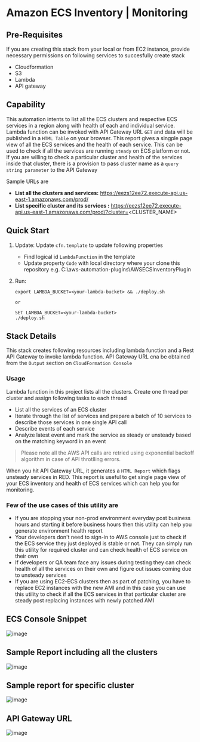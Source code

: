 # Amazon ECS Inventory | Monitoring

## Pre-Requisites
If you are creating this stack from your local or from EC2 instance, provide necessary permissions on following services to succesfully create stack
- Cloudformation
- S3
- Lambda
- API gateway


## Capability
This automation intents to list all the ECS clusters and respective ECS services in a region along with health of each and individual service. Lambda function can be invoked with API Gateway URL `GET` and data will be published in a `HTML Table` on your browser. This report gives a singple page view of all the ECS services and the health of each service. This can be used to check if all the services are running `steady` on ECS platform or not. If you are willing to check a particular cluster and health of the services inside that cluster, there is a provision to pass cluster name as a `query string parameter` to the API Gateway

Sample URLs are
- **List all the clusters and services:** https://eezs12ee72.execute-api.us-east-1.amazonaws.com/prod/
- **List specific cluster and its services :** https://eezs12ee72.execute-api.us-east-1.amazonaws.com/prod/?cluster=<CLUSTER_NAME>



## Quick Start

1. Update:
    Update `cfn.template` to update following properties
    - Find logical id `LambdaFunction` in the template
    - Update property `Code` with local directory where your clone this repository e.g. C:\aws-automation-plugins\AWSECSInventoryPlugin


2. Run:

       export LAMBDA_BUCKET=<your-lambda-bucket> && ./deploy.sh
    
       or 
    
       SET LAMBDA_BUCKET=<your-lambda-bucket>
       ./deploy.sh



## Stack Details

This stack creates following resources including lambda function and a Rest API Gateway to invoke lambda function. API Gateway URL cna be obtained from the `Output` section on `CloudFormation Console`


### Usage

Lambda function in this project lists all the clusters. Create one thread per cluster and assign following tasks to each thread
-  List all the services of an ECS cluster
- Iterate through the list of services and prepare a batch of 10 services to describe those services in one single API call
- Describe events of each service
- Analyze latest event and mark the service as steady or unsteady based on the matching keyword in an event

> Please note all the AWS API calls are retried using exponential backoff algorithm in case of API throtlling errors.

When you hit API Gateway URL, it generates a `HTML Report` which flags unsteady services in RED. This report is useful to get single page view of your ECS inventory and health of ECS services which can help you for monitoring.


### Few of the use cases of this utility are
- If you are stopping your non-prod environment everyday post business hours and starting it before business hours then this utility can help you generate environment health report
- Your developers don't need to sign-in to AWS console just to check if the ECS service they just deployed is stable or not. They can simply run this utility for required cluster and can check health of ECS service on their own
- If developers or QA team face any issues during testing they can check health of all the services on their own and figure out issues coming due to unsteady services
- If you are using EC2-ECS clusters then as part of patching, you have to replace EC2 instances with the new AMI and in this case you can use this utility to check if all the ECS services in that particular cluster are steady post replacing instances with newly patched AMI


## ECS Console Snippet
![image](https://user-images.githubusercontent.com/11420765/138160276-9a5be90c-ac4f-47d5-b801-287525eb2c4b.png)


## Sample Report including all the clusters
![image](https://user-images.githubusercontent.com/11420765/138161391-d166db5f-820e-4851-a042-5d467e1becf8.png)


## Sample report for specific cluster
![image](https://user-images.githubusercontent.com/11420765/138161700-d5e125ab-e66e-47d3-8319-ac94bd045d91.png)


## API Gateway URL
![image](https://user-images.githubusercontent.com/11420765/135760442-7d2837a8-015c-4784-baf7-0f9cd9cbaec8.png)
